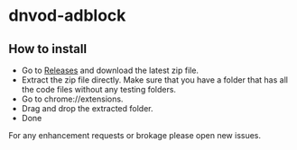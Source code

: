# dnvod-adblock

## How to install

* Go to [Releases](https://github.com/kaiser1644/dnvod-adblock/releases) and download the latest zip file.
* Extract the zip file directly. Make sure that you have a folder that has all the code files without any testing folders.
* Go to chrome://extensions.
* Drag and drop the extracted folder.
* Done

For any enhancement requests or brokage please open new issues.
